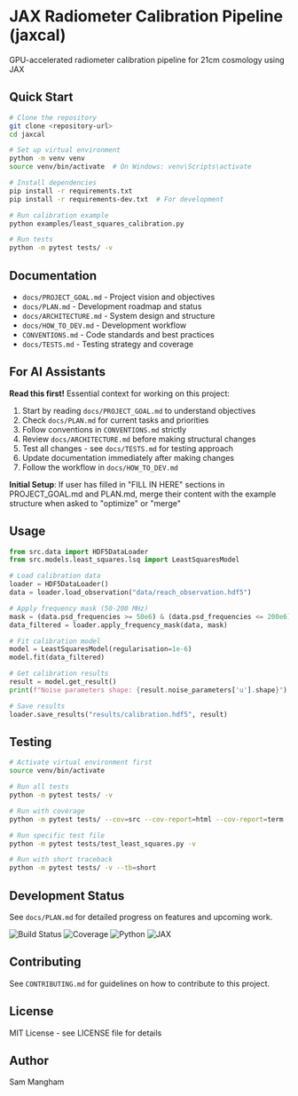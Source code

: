 <!-- PERMANENT TEMPLATE STRUCTURE - DO NOT REMOVE -->
# JAX Radiometer Calibration Pipeline (jaxcal)

GPU-accelerated radiometer calibration pipeline for 21cm cosmology using JAX

## Quick Start

```bash
# Clone the repository
git clone <repository-url>
cd jaxcal

# Set up virtual environment
python -m venv venv
source venv/bin/activate  # On Windows: venv\Scripts\activate

# Install dependencies
pip install -r requirements.txt
pip install -r requirements-dev.txt  # For development

# Run calibration example
python examples/least_squares_calibration.py

# Run tests
python -m pytest tests/ -v
```

## Documentation

<!-- PERMANENT - KEEP THESE LINKS -->
- `docs/PROJECT_GOAL.md` - Project vision and objectives
- `docs/PLAN.md` - Development roadmap and status
- `docs/ARCHITECTURE.md` - System design and structure
- `docs/HOW_TO_DEV.md` - Development workflow
- `CONVENTIONS.md` - Code standards and best practices
- `docs/TESTS.md` - Testing strategy and coverage

## For AI Assistants

<!-- PERMANENT - CRITICAL FOR AI CONTEXT -->
**Read this first!** Essential context for working on this project:
1. Start by reading `docs/PROJECT_GOAL.md` to understand objectives
2. Check `docs/PLAN.md` for current tasks and priorities
3. Follow conventions in `CONVENTIONS.md` strictly
4. Review `docs/ARCHITECTURE.md` before making structural changes
5. Test all changes - see `docs/TESTS.md` for testing approach
6. Update documentation immediately after making changes
7. Follow the workflow in `docs/HOW_TO_DEV.md`

**Initial Setup**: If user has filled in "FILL IN HERE" sections in PROJECT_GOAL.md and PLAN.md, merge their content with the example structure when asked to "optimize" or "merge"

## Usage

```python
from src.data import HDF5DataLoader
from src.models.least_squares.lsq import LeastSquaresModel

# Load calibration data
loader = HDF5DataLoader()
data = loader.load_observation("data/reach_observation.hdf5")

# Apply frequency mask (50-200 MHz)
mask = (data.psd_frequencies >= 50e6) & (data.psd_frequencies <= 200e6)
data_filtered = loader.apply_frequency_mask(data, mask)

# Fit calibration model
model = LeastSquaresModel(regularisation=1e-6)
model.fit(data_filtered)

# Get calibration results
result = model.get_result()
print(f"Noise parameters shape: {result.noise_parameters['u'].shape}")

# Save results
loader.save_results("results/calibration.hdf5", result)
```

## Testing

```bash
# Activate virtual environment first
source venv/bin/activate

# Run all tests
python -m pytest tests/ -v

# Run with coverage
python -m pytest tests/ --cov=src --cov-report=html --cov-report=term

# Run specific test file
python -m pytest tests/test_least_squares.py -v

# Run with short traceback
python -m pytest tests/ -v --tb=short
```

## Development Status

<!-- PERMANENT - ALWAYS REFERENCE PLAN.MD -->
See `docs/PLAN.md` for detailed progress on features and upcoming work.

![Build Status](https://img.shields.io/badge/build-passing-brightgreen)
![Coverage](https://img.shields.io/badge/coverage-100%25-brightgreen)
![Python](https://img.shields.io/badge/python-3.10%2B-blue)
![JAX](https://img.shields.io/badge/JAX-0.4.0%2B-purple)

## Contributing

See `CONTRIBUTING.md` for guidelines on how to contribute to this project.

## License

<!-- EXAMPLE - REPLACE WITH YOUR LICENSE -->
MIT License - see LICENSE file for details

## Author

Sam Mangham
